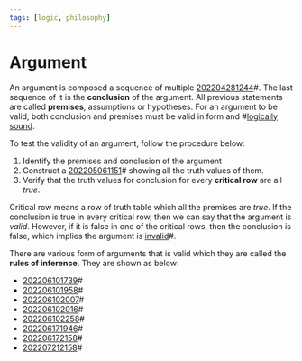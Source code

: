 ```yaml
---
tags: [logic, philosophy]
---
```


# Argument

An argument is composed a sequence of multiple [202204281244](202204281244.md)#.
The last sequence of it is the **conclusion** of the argument. All previous
statements are called **premises**, assumptions or hypotheses. For an argument
to be valid, both conclusion and premises must be valid in form and
#[logically sound](202205062044.md).

To test the validity of an argument, follow the procedure below:
1. Identify the premises and conclusion of the argument
2. Construct a [202205061151](202205061151.md)# showing all the truth values of them.
3. Verify that the truth values for conclusion for every **critical row** are all *true*.

Critical row means a row of truth table which all the premises are *true*. If
the conclusion is true in every critical row, then we can say that the argument
is *valid*. However, if it is false in one of the critical rows, then the
conclusion is false, which implies the argument is [invalid](202206172053.md)#.

There are various form of arguments that is valid which they are called the **rules of inference**. They are shown as below:
- [202206101739](202206101739.md)#
- [202206101958](202206101958.md)#
- [202206102007](202206102007.md)#
- [202206102016](202206102016.md)#
- [202206102258](202206102258.md)#
- [202206171946](202206171946.md)#
- [202206172158](202206172158.md)#
- [202207212158](202207212158.md)#
